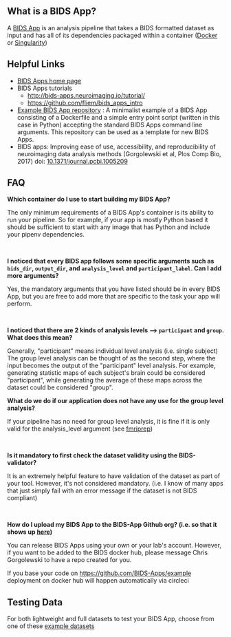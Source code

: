 ## What is a BIDS App?

A [BIDS App](http://bids-apps.neuroimaging.io/) is an analysis pipeline that
takes a BIDS formatted dataset as input and has all of its dependencies packaged
within a container ([Docker](https://www.docker.com/) or
[Singularity](https://singularity.lbl.gov/))

## Helpful Links

-   [BIDS Apps home page](http://bids-apps.neuroimaging.io/)
-   BIDS Apps tutorials
    -   http://bids-apps.neuroimaging.io/tutorial/
    -   https://github.com/fliem/bids_apps_intro
-   [Example BIDS App repository](https://github.com/BIDS-Apps/example) : A
    minimalist example of a BIDS App consisting of a Dockerfile and a simple
    entry point script (written in this case in Python) accepting the standard
    BIDS Apps command line arguments. This repository can be used as a template
    for new BIDS Apps.
-   BIDS apps: Improving ease of use, accessibility, and reproducibility of
    neuroimaging data analysis methods (Gorgolewski et al, Plos Comp Bio, 2017)
    doi:
    [10.1371/journal.pcbi.1005209](https://doi.org/10.1371/journal.pcbi.1005209)

## FAQ

**Which container do I use to start building my BIDS App?**

The only minimum requirements of a BIDS App's container is its ability to run
your pipeline. So for example, if your app is mostly Python based it should be
sufficient to start with any image that has Python and include your pipenv
dependencies.

<br>

**I noticed that every BIDS app follows some specific arguments such as
`bids_dir`, `output_dir`, and `analysis_level` and `participant_label`. Can I
add more arguments?**

Yes, the mandatory arguments that you have listed should be in every BIDS App,
but you are free to add more that are specific to the task your app will
perform.

<br>

**I noticed that there are 2 kinds of analysis levels --> `participant` and
`group`. What does this mean?**

Generally, "participant" means individual level analysis (i.e. single subject)
The group level analysis can be thought of as the second step, where the input
becomes the output of the "participant" level analysis. For example, generating
statistic maps of each subject's brain could be considered "participant", while
generating the average of these maps across the dataset could be considered
"group".

**What do we do if our application does not have any use for the group level
analysis?**

If your pipeline has no need for group level analysis, it is fine if it is only
valid for the analysis_level argument (see
[fmriprep](http://fmriprep.readthedocs.io/en/latest/usage.html))

<br>

**Is it mandatory to first check the dataset validity using the
BIDS-validator?**

It is an extremely helpful feature to have validation of the dataset as part of
your tool. However, it's not considered mandatory. (i.e. I know of many apps
that just simply fail with an error message if the dataset is not BIDS
compliant)

<br>

**How do I upload my BIDS App to the BIDS-App Github org? (i.e. so that it shows
up [here](http://bids-apps.neuroimaging.io/apps/))**

You can release BIDS Apps using your own or your lab's account. However, if you
want to be added to the BIDS docker hub, please message Chris Gorgolewski to
have a repo created for you.

If you base your code on https://github.com/BIDS-Apps/example deployment on
docker hub will happen automatically via circleci

## Testing Data

For both lightweight and full datasets to test your BIDS App, choose from one of
these
[example datasets](https://github.com/INCF/BIDS-Starter-Kit/wiki/Dataset-Examples)
